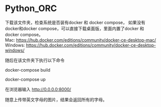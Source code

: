 # Python_ORC

下载该文件夹，检查系统是否装有docker 和 docker compose，
如果没有docker和docker compose，可以直接下载桌面版，里面内置了docker 和 docker compose。  
Mac: https://hub.docker.com/editions/community/docker-ce-desktop-mac/  
Windows: https://hub.docker.com/editions/community/docker-ce-desktop-windows/  


随后在该文件夹下执行以下命令 

docker-compose build

docker-compose up

在浏览器输入 http://0.0.0.0:8000/

随意上传带英文字母的图片，结果会返回所有的字母。

